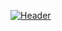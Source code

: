 [![Header](https://www.pinterest.com/pin/386605949243944548/)](https://www.pinterest.com/pin/386605949243944548/)